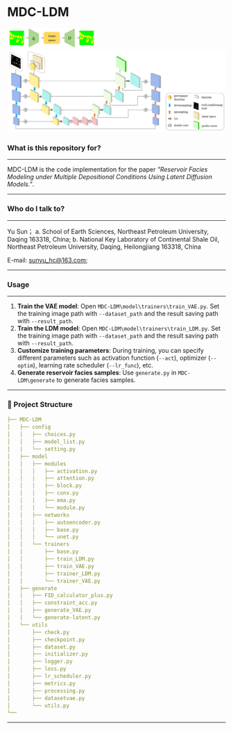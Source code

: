 # MDC-LDM



<img src="2.png" style="zoom:20%;" />

<img src="3.png" style="zoom:50%;" />



### **What is this repository for?**

------

MDC-LDM is the code implementation for the paper *"Reservoir Facies Modeling under Multiple Depositional Conditions Using Latent Diffusion Models."*.

------



### Who do I talk to?

------

Yu Sun； 
a. School of Earth Sciences, Northeast Petroleum University, Daqing 163318, China;
b. National Key Laboratory of Continental Shale Oil, Northeast Petroleum University, Daqing, Heilongjiang 163318, China

E-mail: [sunyu_hc@163.com](mailto:sunyu_hc@163.com;);

------



### Usage

------

1. **Train the VAE model**:
    Open `MDC-LDM\model\trainers\train_VAE.py`.
    Set the training image path with `--dataset_path` and the result saving path with `--result_path`.
2. **Train the LDM model**:
    Open `MDC-LDM\model\trainers\train_LDM.py`.
    Set the training image path with `--dataset_path` and the result saving path with `--result_path`.
3. **Customize training parameters**:
    During training, you can specify different parameters such as activation function (`--act`), optimizer (`--optim`), learning rate scheduler (`--lr_func`), etc.
4. **Generate reservoir facies samples**:
    Use `generate.py` in `MDC-LDM\generate` to generate facies samples.

------



### 📁 Project Structure

```yaml
├── MDC-LDM
│   ├── config
│   │   ├── choices.py
│   │   ├── model_list.py
│   │   └── setting.py
│   ├── model
│   │   ├── modules
│   │   │   ├── activation.py
│   │   │   ├── attention.py
│   │   │   ├── block.py
│   │   │   ├── conv.py
│   │   │   ├── ema.py
│   │   │   └── module.py
│   │   ├── networks
│   │   │   ├── autoencoder.py
│   │   │   ├── base.py
│   │   │   └── unet.py
│   │   └── trainers
│   │       ├── base.py
│   │       ├── train_LDM.py
│   │       ├── train_VAE.py
│   │       ├── trainer_LDM.py
│   │       └── trainer_VAE.py
│   ├── generate
│   │   ├── FID_calculator_plus.py
│   │   ├── constraint_acc.py
│   │   ├── generate_VAE.py
│   │   └── generate-latent.py
│   └── utils
│       ├── check.py
│       ├── checkpoint.py
│       ├── dataset.py
│       ├── initializer.py
│       ├── logger.py
│       ├── loss.py
│       ├── lr_scheduler.py
│       ├── metrics.py
│       ├── processing.py
│		├── datasetvae.py
│       └── utils.py
└── 
```



------










